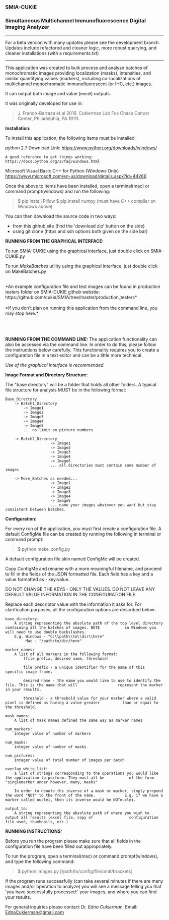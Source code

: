 ### SMIA-CUKIE

### Simultaneous Multichannel Immunofluorescence Digital Imaging Analyzer

------------------------------------------------------------------

For a beta version with many updates please see the development branch. Updates include refactored and cleaner logic, more robust querying, and cleaner installations (with a requirements.txt)

------------------------------------------------------------------


This application was created to bulk process and analyze batches of monochromatic images providing localization (masks), intensities, and similar quantifying values (markers), including co-localizations of multichannel monochromatic immunofluorescent (or IHC, etc.) images.

It can output both image and value (excel) outputs.  

It was originally developed for use in:
>	J. Franco-Barraza et.al 2016. 
>       Cukierman Lab
>	Fox Chase Cancer Center, Philadelphia, PA 19111.





**Installation:**

To install this application, the following items must be installed:

python 2.7
	Download Link:
	https://www.python.org/downloads/windows/

	A good reference to get things working:
	https://docs.python.org/2/faq/windows.html

Microsoft Visual Basic C++ for Python (Windows Only)
	https://www.microsoft.com/en-us/download/details.aspx?id=44266

Once the above to items have been installed, open a terminal(mac) or command prompt(windows) and run the following:
>	$ pip install Pillow
>	$ pip install numpy (must have C++ compiler on Windows above)



You can then download the source code in two ways:
* from this github site (find the 'download zip' button on the side)
* using git clone (https and ssh options both given on the side bar)



**RUNNING FROM THE GRAPHICAL INTERFACE:**

To run SMIA-CUKIE using the graphical interface, just double click on SMIA-CUKIE.py

To run _MakeBatches_ utility using the graphical interface, just double click on MakeBatches.py

<br>
*An example configuration file and test images can be found in production testers folder on SMIA-CUKIE github webstie: https://github.com/cukie/SMIA/tree/master/production_testers*
<br>
<br>
*If you don't plan on running this application from the command line, you may stop here.*
<br>
<br>
<br>
<br>
 



**RUNNING FROM THE COMMAND LINE:**
The application functionality can also be accessed via the command line. In order to do this,
please follow the instructions below carefully. This functionality requires you to create a 
configuration file in a text editor and can be a little more technical. 

*Use of the graphical interface is recommended.*

**Image Format and Directory Structure:**

The "base directory" will be a folder that holds all other folders. A typical file structure for analysis MUST be in the following format:

	Base_Directory
		-> Batch1_Directory
			-> Image1
			-> Image2
			-> Image3
			-> Image4
			-> Image5
			... no limit on picture numbers

		-> Batch2_Directory
                        -> Image1
                        -> Image2
                        -> Image3
                        -> Image4
                        -> Image5
                        ... all directories must contain same number of images

		-> More_Batches as needed...
                        -> Image1
                        -> Image2
                        -> Image3
                        -> Image4
                        -> Image5
                        ... name your images whatever you want but stay consistent between batches. 


**Configuration:**

For every run of the application, you must first create a configuration file. A default ConfigMe file can be created by running the following in terminal or command prompt:
	
> 	$ python make_config.py

A default configuration file skin named ConfigMe will be created.

Copy ConfigMe and rename with a more meaningful filename, and proceed to fill in the fields of the JSON formatted file. Each field has a key and a value formatted as - key:value.

DO NOT CHANGE THE KEYS - ONLY THE VALUES. DO NOT LEAVE ANY DEFAULT VALUE INFORMATION IN THE CONFIGURATION FILE.

Replace each descriptor value with the information it asks for. For clarification purposes, all the configuration options are described below:
	
	base_directory: 
		A string representing the absolute path of the top level directory containing all the batches of images. NOTE 			in Windows you will need to use double backslashes.
		E.g. Windows - "C:\\path\\to\\dir\\here"
			 Mac - "/path/to/dir/here"

	marker_names:
		A list of all markers in the following format:
			[file prefix, desired name, threshold]

			file prefix - a unique identifier for the name of this specific image frame. 

			desired name - the name you would like to use to identify the file. This is the name that will 					represent the marker in your results. 

			threshold - a threshold value for your marker where a valid pixel is defined as having a value greater 			than or equal to the threshold. 

	mask_names:
		A list of mask names defined the same way as marker names

	num_markers: 
		integer value of number of markers 

	num_masks:
		integer value of number of masks

	num_pictures:
		integer value of total number of images per batch

	overlay_white_list:
		a list of strings corresponding to the operations you would like the application to perform. They must all be 			of the form "singlemarker under however, many, masks"

		In order to denote the inverse of a mask or marker, simply prepend the word "NOT" to the front of the name. 			E.g. if we have a marker called nuclei, then its inverse would be NOTnuclei. 

	output_to:
		A string representing the absolute path of where you wish to output all results (excel file, copy of 				configuration file used, thumbnails, etc.)


**RUNNING INSTRUCTIONS:**

Before you run the program please make sure that all fields in the configuration file have been filled out appropriately. 

To run the program, open a terminal(mac) or command prompt(windows), and type the following command:
	
>	$ python images.py [/path/to/config/file/omit/brackets]

If the program runs successfully (can take several minutes if there are many images and/or operation to analyze) you will see a message telling you that 'you have successfully processed:' your images, and where you can find your results. 

For general inquiries please contact *Dr. Edna Cukierman.*
Email: EdnaCukierman@gmail.com

